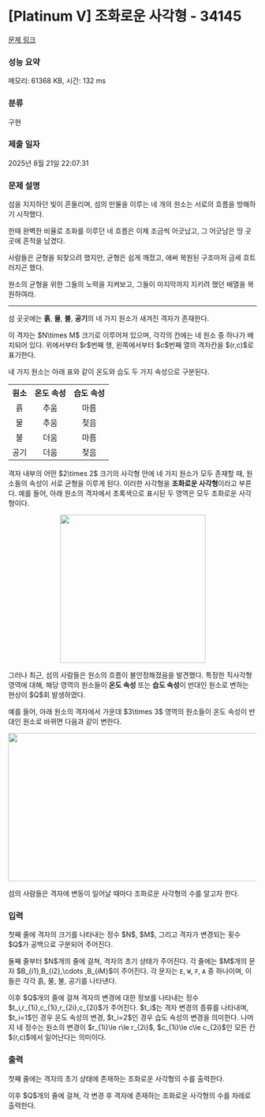 # [Platinum V] 조화로운 사각형 - 34145 

[문제 링크](https://www.acmicpc.net/problem/34145) 

### 성능 요약

메모리: 61368 KB, 시간: 132 ms

### 분류

구현

### 제출 일자

2025년 8월 21일 22:07:31

### 문제 설명

<p>섬을 지지하던 빛이 흔들리며, 섬의 만물을 이루는 네 개의 원소는 서로의 흐름을 방해하기 시작했다.</p>

<p>한때 완벽한 비율로 조화를 이루던 네 흐름은 이제 조금씩 어긋났고, 그 어긋남은 땅 곳곳에 흔적을 남겼다.</p>

<p>사람들은 균형을 되찾으려 했지만, 균형은 쉽게 깨졌고, 애써 복원된 구조마저 금세 흐트러지곤 했다.</p>

<p>원소의 균형을 위한 그들의 노력을 지켜보고, 그들이 마지막까지 지키려 했던 배열을 복원하여라.</p>

<hr>
<p>섬 곳곳에는 <strong>흙</strong>, <strong>물</strong>, <strong>불</strong>, <strong>공기</strong>의 네 가지 원소가 새겨진 격자가 존재한다.</p>

<p>이 격자는 $N\times M$ 크기로 이루어져 있으며, 각각의 칸에는 네 원소 중 하나가 배치되어 있다. 위에서부터 $r$번째 행, 왼쪽에서부터 $c$번째 열의 격자칸을 $(r,c)$로 표기한다.</p>

<p>네 가지 원소는 아래 표와 같이 온도와 습도 두 가지 속성으로 구분된다.</p>


<table class="table table-bordered" style="border-collapse: collapse; text-align: center;">
	<tbody>
		<tr>
			<th style="text-align: center;">원소</th>
			<th style="text-align: center;">온도 속성</th>
			<th style="text-align: center;">습도 속성</th>
		</tr>
		<tr>
			<td>흙</td>
			<td>추움</td>
			<td>마름</td>
		</tr>
		<tr>
			<td>물</td>
			<td>추움</td>
			<td>젖음</td>
		</tr>
		<tr>
			<td>불</td>
			<td>더움</td>
			<td>마름</td>
		</tr>
		<tr>
			<td>공기</td>
			<td>더움</td>
			<td>젖음</td>
		</tr>
	</tbody>
</table>

<p>격자 내부의 어떤 $2\times 2$ 크기의 사각형 안에 네 가지 원소가 모두 존재할 때, 원소들의 속성이 서로 균형을 이루게 된다. 이러한 사각형을 <strong>조화로운 사각형</strong>이라고 부른다. 예를 들어, 아래 원소의 격자에서 초록색으로 표시된 두 영역은 모두 조화로운 사각형이다.</p>

<p style="text-align: center;"><img alt="" src="https://upload.acmicpc.net/a5dae2e4-4152-436d-bedb-f315906e30cd/-/preview/" style="width: 295px; height: 300px;"></p>

<p>그러나 최근, 섬의 사람들은 원소의 흐름이 불안정해졌음을 발견했다. 특정한 직사각형 영역에 대해, 해당 영역의 원소들이 <strong>온도 속성</strong> 또는 <strong>습도 속성</strong>이 반대인 원소로 변하는 현상이 $Q$회 발생하였다.</p>

<p>예를 들어, 아래 원소의 격자에서 가운데 $3\times 3$ 영역의 원소들이 온도 속성이 반대인 원소로 바뀌면 다음과 같이 변한다.</p>

<p style="text-align: center;"><img alt="" src="https://upload.acmicpc.net/c697b83e-80eb-4a93-9bbc-c778e0d99ce9/-/preview/" style="width: 735px; height: 300px;"></p>

<p>섬의 사람들은 격자에 변동이 일어날 때마다 조화로운 사각형의 수를 알고자 한다.</p>

### 입력 

 <p>첫째 줄에 격자의 크기를 나타내는 정수 $N$, $M$, 그리고 격자가 변경되는 횟수 $Q$가 공백으로 구분되어 주어진다.</p>

<p>둘째 줄부터 $N$개의 줄에 걸쳐, 격자의 초기 상태가 주어진다. 각 줄에는 $M$개의 문자 $B_{i1},B_{i2},\cdots ,B_{iM}$이 주어진다. 각 문자는 <code>E</code>, <code>W</code>, <code>F</code>, <code>A</code> 중 하나이며, 이들은 각각 흙, 물, 불, 공기를 나타낸다.</p>

<p>이후 $Q$개의 줄에 걸쳐 격자의 변경에 대한 정보를 나타내는 정수 $t_i,r_{1i},c_{1i},r_{2i},c_{2i}$가 주어진다. $t_i$는 격자 변경의 종류를 나타내며, $t_i=1$인 경우 온도 속성의 변경, $t_i=2$인 경우 습도 속성의 변경을 의미한다. 나머지 네 정수는 원소의 변경이 $r_{1i}\le r\le r_{2i}$, $c_{1i}\le c\le c_{2i}$인 모든 칸 $(r,c)$에서 일어난다는 의미이다.</p>

### 출력 

 <p>첫째 줄에는 격자의 초기 상태에 존재하는 조화로운 사각형의 수를 출력한다.</p>

<p>이후 $Q$개의 줄에 걸쳐, 각 변경 후 격자에 존재하는 조화로운 사각형의 수를 차례로 출력한다.</p>

